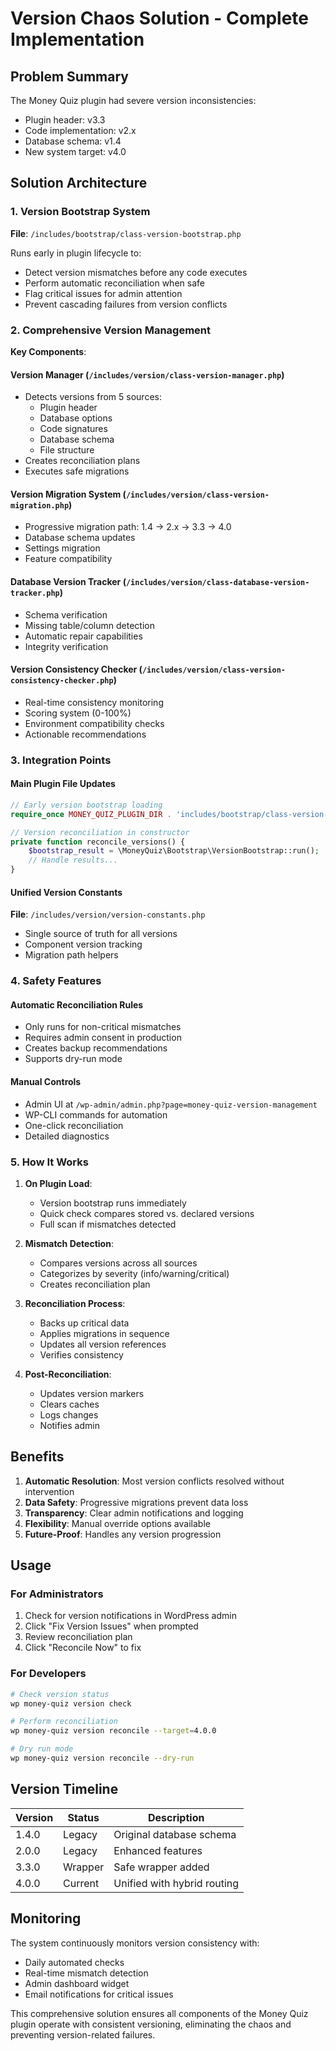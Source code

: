 # Version Chaos Solution - Complete Implementation

## Problem Summary
The Money Quiz plugin had severe version inconsistencies:
- Plugin header: v3.3
- Code implementation: v2.x
- Database schema: v1.4
- New system target: v4.0

## Solution Architecture

### 1. Version Bootstrap System
**File**: `/includes/bootstrap/class-version-bootstrap.php`

Runs early in plugin lifecycle to:
- Detect version mismatches before any code executes
- Perform automatic reconciliation when safe
- Flag critical issues for admin attention
- Prevent cascading failures from version conflicts

### 2. Comprehensive Version Management
**Key Components**:

#### Version Manager (`/includes/version/class-version-manager.php`)
- Detects versions from 5 sources:
  - Plugin header
  - Database options
  - Code signatures
  - Database schema
  - File structure
- Creates reconciliation plans
- Executes safe migrations

#### Version Migration System (`/includes/version/class-version-migration.php`)
- Progressive migration path: 1.4 → 2.x → 3.3 → 4.0
- Database schema updates
- Settings migration
- Feature compatibility

#### Database Version Tracker (`/includes/version/class-database-version-tracker.php`)
- Schema verification
- Missing table/column detection
- Automatic repair capabilities
- Integrity verification

#### Version Consistency Checker (`/includes/version/class-version-consistency-checker.php`)
- Real-time consistency monitoring
- Scoring system (0-100%)
- Environment compatibility checks
- Actionable recommendations

### 3. Integration Points

#### Main Plugin File Updates
```php
// Early version bootstrap loading
require_once MONEY_QUIZ_PLUGIN_DIR . 'includes/bootstrap/class-version-bootstrap.php';

// Version reconciliation in constructor
private function reconcile_versions() {
    $bootstrap_result = \MoneyQuiz\Bootstrap\VersionBootstrap::run();
    // Handle results...
}
```

#### Unified Version Constants
**File**: `/includes/version/version-constants.php`
- Single source of truth for all versions
- Component version tracking
- Migration path helpers

### 4. Safety Features

#### Automatic Reconciliation Rules
- Only runs for non-critical mismatches
- Requires admin consent in production
- Creates backup recommendations
- Supports dry-run mode

#### Manual Controls
- Admin UI at `/wp-admin/admin.php?page=money-quiz-version-management`
- WP-CLI commands for automation
- One-click reconciliation
- Detailed diagnostics

### 5. How It Works

1. **On Plugin Load**:
   - Version bootstrap runs immediately
   - Quick check compares stored vs. declared versions
   - Full scan if mismatches detected

2. **Mismatch Detection**:
   - Compares versions across all sources
   - Categorizes by severity (info/warning/critical)
   - Creates reconciliation plan

3. **Reconciliation Process**:
   - Backs up critical data
   - Applies migrations in sequence
   - Updates all version references
   - Verifies consistency

4. **Post-Reconciliation**:
   - Updates version markers
   - Clears caches
   - Logs changes
   - Notifies admin

## Benefits

1. **Automatic Resolution**: Most version conflicts resolved without intervention
2. **Data Safety**: Progressive migrations prevent data loss
3. **Transparency**: Clear admin notifications and logging
4. **Flexibility**: Manual override options available
5. **Future-Proof**: Handles any version progression

## Usage

### For Administrators
1. Check for version notifications in WordPress admin
2. Click "Fix Version Issues" when prompted
3. Review reconciliation plan
4. Click "Reconcile Now" to fix

### For Developers
```bash
# Check version status
wp money-quiz version check

# Perform reconciliation
wp money-quiz version reconcile --target=4.0.0

# Dry run mode
wp money-quiz version reconcile --dry-run
```

## Version Timeline

| Version | Status | Description |
|---------|--------|-------------|
| 1.4.0 | Legacy | Original database schema |
| 2.0.0 | Legacy | Enhanced features |
| 3.3.0 | Wrapper | Safe wrapper added |
| 4.0.0 | Current | Unified with hybrid routing |

## Monitoring

The system continuously monitors version consistency with:
- Daily automated checks
- Real-time mismatch detection
- Admin dashboard widget
- Email notifications for critical issues

This comprehensive solution ensures all components of the Money Quiz plugin operate with consistent versioning, eliminating the chaos and preventing version-related failures.